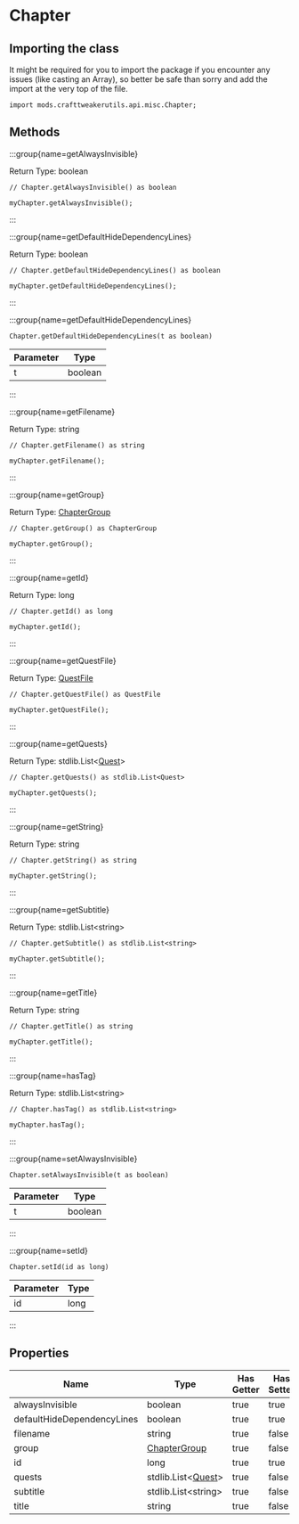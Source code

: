 # Chapter

## Importing the class

It might be required for you to import the package if you encounter any issues (like casting an Array), so better be safe than sorry and add the import at the very top of the file.
```zenscript
import mods.crafttweakerutils.api.misc.Chapter;
```


## Methods

:::group{name=getAlwaysInvisible}

Return Type: boolean

```zenscript
// Chapter.getAlwaysInvisible() as boolean

myChapter.getAlwaysInvisible();
```

:::

:::group{name=getDefaultHideDependencyLines}

Return Type: boolean

```zenscript
// Chapter.getDefaultHideDependencyLines() as boolean

myChapter.getDefaultHideDependencyLines();
```

:::

:::group{name=getDefaultHideDependencyLines}

```zenscript
Chapter.getDefaultHideDependencyLines(t as boolean)
```

| Parameter |  Type   |
|-----------|---------|
| t         | boolean |


:::

:::group{name=getFilename}

Return Type: string

```zenscript
// Chapter.getFilename() as string

myChapter.getFilename();
```

:::

:::group{name=getGroup}

Return Type: [ChapterGroup](/mods/sixikutils/ftbquest/quests/ChapterGroup)

```zenscript
// Chapter.getGroup() as ChapterGroup

myChapter.getGroup();
```

:::

:::group{name=getId}

Return Type: long

```zenscript
// Chapter.getId() as long

myChapter.getId();
```

:::

:::group{name=getQuestFile}

Return Type: [QuestFile](/mods/sixikutils/ftbquest/quests/QuestFile)

```zenscript
// Chapter.getQuestFile() as QuestFile

myChapter.getQuestFile();
```

:::

:::group{name=getQuests}

Return Type: stdlib.List&lt;[Quest](/mods/sixikutils/ftbquest/quests/Quest)&gt;

```zenscript
// Chapter.getQuests() as stdlib.List<Quest>

myChapter.getQuests();
```

:::

:::group{name=getString}

Return Type: string

```zenscript
// Chapter.getString() as string

myChapter.getString();
```

:::

:::group{name=getSubtitle}

Return Type: stdlib.List&lt;string&gt;

```zenscript
// Chapter.getSubtitle() as stdlib.List<string>

myChapter.getSubtitle();
```

:::

:::group{name=getTitle}

Return Type: string

```zenscript
// Chapter.getTitle() as string

myChapter.getTitle();
```

:::

:::group{name=hasTag}

Return Type: stdlib.List&lt;string&gt;

```zenscript
// Chapter.hasTag() as stdlib.List<string>

myChapter.hasTag();
```

:::

:::group{name=setAlwaysInvisible}

```zenscript
Chapter.setAlwaysInvisible(t as boolean)
```

| Parameter |  Type   |
|-----------|---------|
| t         | boolean |


:::

:::group{name=setId}

```zenscript
Chapter.setId(id as long)
```

| Parameter | Type |
|-----------|------|
| id        | long |


:::


## Properties

|            Name            |                                Type                                | Has Getter | Has Setter |
|----------------------------|--------------------------------------------------------------------|------------|------------|
| alwaysInvisible            | boolean                                                            | true       | true       |
| defaultHideDependencyLines | boolean                                                            | true       | true       |
| filename                   | string                                                             | true       | false      |
| group                      | [ChapterGroup](/mods/sixikutils/ftbquest/quests/ChapterGroup)      | true       | false      |
| id                         | long                                                               | true       | true       |
| quests                     | stdlib.List&lt;[Quest](/mods/sixikutils/ftbquest/quests/Quest)&gt; | true       | false      |
| subtitle                   | stdlib.List&lt;string&gt;                                          | true       | false      |
| title                      | string                                                             | true       | false      |

